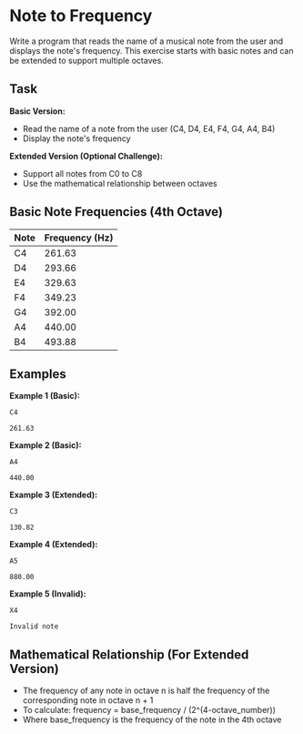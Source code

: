 # Note to Frequency

Write a program that reads the name of a musical note from the user and displays the note's frequency. This exercise starts with basic notes and can be extended to support multiple octaves.

## Task
**Basic Version:**
- Read the name of a note from the user (C4, D4, E4, F4, G4, A4, B4)
- Display the note's frequency

**Extended Version (Optional Challenge):**
- Support all notes from C0 to C8
- Use the mathematical relationship between octaves

## Basic Note Frequencies (4th Octave)
| Note | Frequency (Hz) |
|------|----------------|
| C4   | 261.63         |
| D4   | 293.66         |
| E4   | 329.63         |
| F4   | 349.23         |
| G4   | 392.00         |
| A4   | 440.00         |
| B4   | 493.88         |

## Examples
**Example 1 (Basic):**
```
C4
```
```
261.63
```

**Example 2 (Basic):**
```
A4
```
```
440.00
```

**Example 3 (Extended):**
```
C3
```
```
130.82
```

**Example 4 (Extended):**
```
A5
```
```
880.00
```

**Example 5 (Invalid):**
```
X4
```
```
Invalid note
```

## Mathematical Relationship (For Extended Version)
- The frequency of any note in octave n is half the frequency of the corresponding note in octave n + 1
- To calculate: frequency = base_frequency / (2^(4-octave_number))
- Where base_frequency is the frequency of the note in the 4th octave

